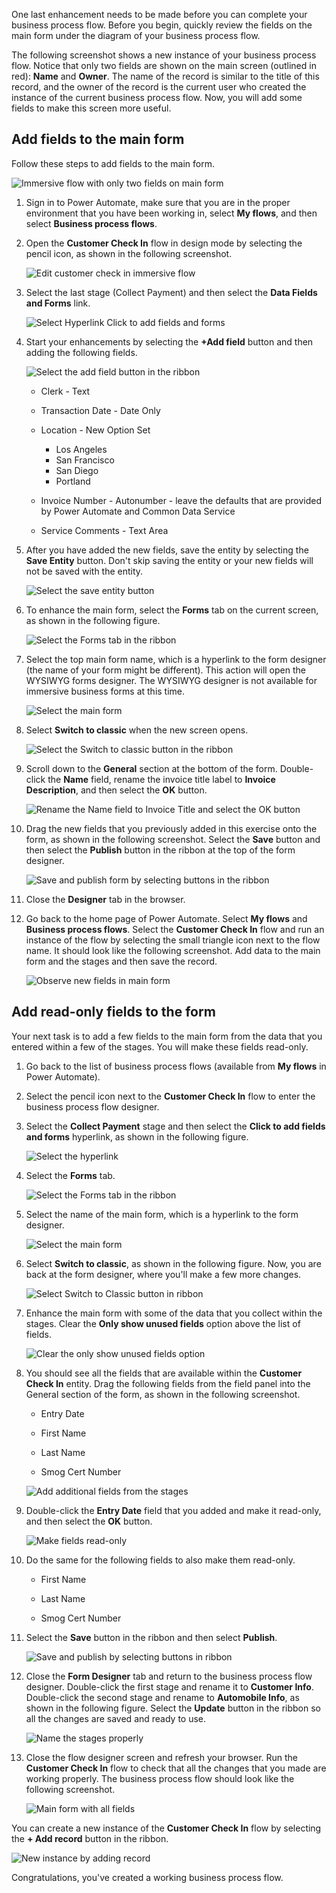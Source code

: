 One last enhancement needs to be made before you can complete your business process 
flow. Before you begin, quickly review the fields on the main form under the
diagram of your business process flow. 

The following screenshot shows a new instance of your business process flow. 
Notice that only two fields are shown on the main screen (outlined in red): **Name** and **Owner**.
The name of the record is similar to the title of this record, and the 
owner of the record is the current user who created the instance of the 
current business process flow. Now, you will add some fields to make this screen more useful.

## Add fields to the main form

Follow these steps to add fields to the main form. 

![Immersive flow with only two fields on main form](../media/25-immersive-flow-2-fields-main-form.png)

1. Sign in to Power Automate, make sure that you are in the proper environment 
that you have been working in, select **My flows**, and then select **Business process flows**.

1. Open the **Customer Check In** flow in design mode by selecting the pencil icon, as shown in the following screenshot.

	![Edit customer check in immersive flow](../media/26-edit-customer-check-in.png)

1. Select the last stage (Collect Payment) and then select the **Data Fields and Forms** link.

	![Select Hyperlink Click to add fields and forms](../media/27-add-forms-fields-hyperlink.png)

1. Start your enhancements by selecting the **+Add field** button and then adding the following fields.

	![Select the add field button in the ribbon](../media/28-add-fields.png)

	- Clerk - Text
	
	- Transaction Date - Date Only
	
	- Location - New Option Set
	
		- Los Angeles
		- San Francisco
		- San Diego
		- Portland
	
	- Invoice Number - Autonumber - leave the defaults that are provided by Power Automate and Common Data Service
	
	- Service Comments - Text Area

1. After you have added the new fields, save the entity by 
selecting the **Save Entity** button. Don't skip saving the entity or 
your new fields will not be saved with the entity.

   ![Select the save entity button](../media/29-select-save-entity-button.png)

1. To enhance the main form, select the **Forms** tab on the current screen, as shown in the following figure.

   ![Select the Forms tab in the ribbon](../media/30-select-forms-tab.png)

1. Select the top main form name, which is a hyperlink to the form
designer (the name of your form might be different). This action will
open the WYSIWYG forms designer. The WYSIWYG designer is not
available for immersive business forms at this time.

   ![Select the main form](../media/31-select-main-form.png)

1. Select **Switch to classic** when the new screen opens.

   ![Select the Switch to classic button in the ribbon](../media/32-select-switch-classic.png)

1. Scroll down to the **General** section at the bottom of the form.
Double-click the **Name** field, rename the invoice title label to **Invoice Description**, and then select the **OK** button.

   ![Rename the Name field to Invoice Title and select the OK button](../media/33-rename-title-field.png)

1. Drag the new fields that you previously added in this exercise
onto the form, as shown in the following screenshot. Select the **Save** button and then select
the **Publish** button in the ribbon at the top of the form designer.

   ![Save and publish form by selecting buttons in the ribbon](../media/34-save-publish-form.png)

1. Close the **Designer** tab in the browser.

1. Go back to the home page of Power Automate. Select **My flows** and 
**Business process flows**. Select the **Customer Check In** flow and run 
an instance of the flow by selecting the small triangle icon next to the 
flow name. It should look like the following screenshot. Add data to the 
main form and the stages and then save the record.

   ![Observe new fields in main form](../media/35-observe-new-fields-main-form.png)

## Add read-only fields to the form

Your next task is to add a few fields to the main form
from the data that you entered within a few of the stages. You will 
make these fields read-only.

1. Go back to the list of business process flows (available from **My flows** in
Power Automate).

1. Select the pencil icon next to the **Customer Check In** flow to enter 
the business process flow designer.

1. Select the **Collect Payment** stage and then select the
**Click to add fields and forms** hyperlink, as shown in the following figure.

   ![Select the hyperlink](../media/36-add-forms-fields-hyperlink.png)

1. Select the **Forms** tab. 

   ![Select the Forms tab in the ribbon](../media/37-select-forms-tab.png)

1. Select the name of the main form, which is a hyperlink to the form designer.

   ![Select the main form](../media/38-select-main-form.png)

1. Select **Switch to classic**, as shown in the following figure. Now, you are back at the 
form designer, where you'll make a few more changes.

   ![Select Switch to Classic button in ribbon](../media/39-select-switch-classic.png)

1. Enhance the main form with some of the data that you collect
within the stages. Clear the **Only show unused fields** option 
above the list of fields.

   ![Clear the only show unused fields option](../media/40-uncheck-unused-fields.png)

1. You should see all the fields that are available within the **Customer Check In**
entity. Drag the following fields from the field panel into the
General section of the form, as shown in the following screenshot.

   -   Entry Date
	
   -   First Name
	
   -   Last Name
	
   -   Smog Cert Number

    ![Add additional fields from the stages](../media/41-add-additional-fields-stages.png)

1. Double-click the **Entry Date** field that you added and make it
read-only, and then select the **OK** button.

   ![Make fields read-only](../media/42-make-field-read-only.png)

1. Do the same for the following fields to also make them read-only.

	-   First Name
	
	-   Last Name
	
	-   Smog Cert Number

1. Select the **Save** button in the ribbon and then select **Publish**.

	![Save and publish by selecting buttons in ribbon](../media/43-save-publish-form.png)

1. Close the **Form Designer** tab and return to the business process
flow designer. Double-click the first stage and rename it to **Customer
Info**. Double-click the second stage and rename to **Automobile Info**, as
shown in the following figure. Select the **Update** button in the ribbon so all 
the changes are saved and ready to use.

   ![Name the stages properly](../media/44-name-stages.png)

1. Close the flow designer screen and refresh your browser. Run the **Customer 
Check In** flow to check that all the changes that you made are working properly. 
The business process flow should look like the following screenshot.

   ![Main form with all fields](../media/45-nearly-finished-main-form.png)

You can create a new instance of the **Customer Check In** flow by selecting
the **+ Add record** button in the ribbon. 

![New instance by adding record](../media/46-detail-view-records.png)

Congratulations, you've created a working business process flow.  
